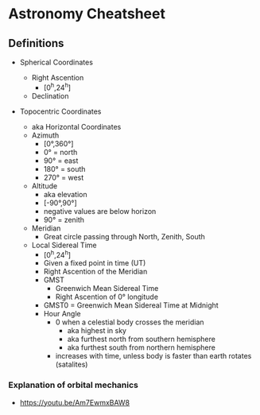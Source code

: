 # Astronomy Cheatsheet

## Definitions


- Spherical Coordinates
	- Right Ascention
		- \[0<sup>h</sup>,24<sup>h</sup>\]
	- Declination

- Topocentric Coordinates
	- aka Horizontal Coordinates
	- Azimuth
		- \[0&deg;,360&deg;\]
		- 0&deg; 	= north
		- 90&deg; 	= east
		- 180&deg; 	= south
		- 270&deg; 	= west
	- Altitude
		- aka elevation
		- \[-90&deg;,90&deg;\]
		- negative values are below horizon
		- 90&deg; = zenith
	- Meridian 
		- Great circle passing through North, Zenith, South
	- Local Sidereal Time
		- \[0<sup>h</sup>,24<sup>h</sup>\]
		- Given a fixed point in time (UT)
		- Right Ascention of the Meridian
		- GMST
			- Greenwich Mean Sidereal Time
			- Right Ascention of 0&deg; longitude
		- GMST0 = Greenwich Mean Sidereal Time at Midnight
		- Hour Angle
			- 0 when a celestial body crosses the meridian 
				- aka highest in sky
				- aka furthest north from southern hemisphere
				- aka furthest south from northern hemisphere
			- increases with time, unless body is faster than earth rotates (satalites)


### Explanation of orbital mechanics
- https://youtu.be/Am7EwmxBAW8



